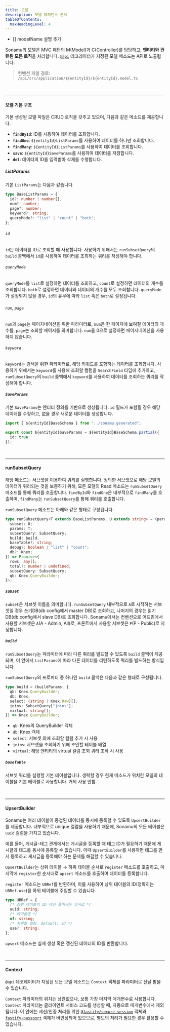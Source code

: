 ```yaml
---
title: 모델
description: 모델 레퍼런스 문서
tableOfContents:
  maxHeadingLevel: 4
---
```


- [] modelName 설명 추가

Sonamu의 모델은 MVC 패턴의 M(Model)과 C(Controller)를 담당하고, **엔티티와 관련된 모든 로직**을 처리합니다. [`@api`](/reference/api-decorator) 데코레이터가 지정된 모델 메소드는 API로 노출됩니다.

> 컨벤션 파일 경로: `/api/src/application/${entityId}/${entityId}.model.ts`

<br/>

---

#### 모델 기본 구조

기본 생성된 모델 파일은 CRUD 로직을 갖추고 있으며, 다음과 같은 메소드를 제공합니다.

- **`findById`**: ID를 사용하여 데이터를 조회합니다.
- **`findOne`**: `${entityId}ListParams`를 사용하여 데이터를 하나만 조회합니다.
- **`findMany`**: `${entityId}ListParams`를 사용하여 데이터를 조회합니다.
- **`save`**: `${entityId}SaveParams`를 사용하여 데이터를 저장합니다.
- **`del`**: 데이터의 ID를 입력받아 삭제를 수행합니다.

##### ListParams

기본 `ListParams`는 다음과 같습니다.

```ts
type BaseListParams = {
  id?: number | number[];
  num?: number;
  page?: number;
  keyword?: string;
  queryMode?: "list" | "count" | "both";
};
```

###### `id`

`id`는 데이터를 ID로 조회할 때 사용합니다. 사용하기 위해서는 `runSubsetQuery`의 `build` 콜백에서 `id`를 사용하여 데이터를 조회하는 쿼리를 작성해야 합니다.

###### `queryMode`

`queryMode`를 `list`로 설정하면 데이터를 조회하고, `count`로 설정하면 데이터의 개수를 조회합니다. `both`로 설정하면 데이터와 데이터의 개수를 모두 조회합니다. `queryMode`가 설정되지 않을 경우, `id`의 유무에 따라 `list` 혹은 `both`로 설정됩니다.

###### `num`, `page`

`num`과 `page`는 페이지네이션을 위한 파라미터로, `num`은 한 페이지에 보여질 데이터의 개수를, `page`는 조회할 페이지를 의미합니다. `num`을 0으로 설정하면 페이지네이션을 사용하지 않습니다.

###### `keyword`

`keyword`는 검색을 위한 파라미터로, 해당 키워드를 포함하는 데이터를 조회합니다. 사용하기 위해서는 `keyword`를 사용해 조회할 컬럼을 `SearchField` 타입에 추가하고, `runSubsetQuery`의 `build` 콜백에서 `keyword`를 사용하여 데이터를 조회하는 쿼리를 작성해야 합니다.

##### `SaveParams`

기본 `SaveParams`는 엔티티 정의를 기반으로 생성됩니다. `id` 필드가 포함될 경우 해당 데이터를 수정하고, 없을 경우 새로운 데이터를 생성합니다.

```ts
import { ${entityId}BaseSchema } from "../sonamu.generated";

export const ${entityId}SaveParams = ${entityId}BaseSchema.partial({
  id: true
});
```

<br/>

---

#### runSubsetQuery

해당 메소드는 서브셋을 이용하여 쿼리를 실행합니다. 정의한 서브셋으로 해당 모델의 데이터가 쿼리되는 것을 보증하기 위해, 모든 모델의 Read 메소드는 `runSubsetQuery` 메소드를 통해 쿼리를 호출합니다.
`findById`와 `findOne`은 내부적으로 `findMany`를 호출하며, `findMany`는 `runSubsetQuery`를 통해 쿼리를 호출합니다.

`runSubsetQuery` 메소드는 아래와 같은 형태로 구성됩니다.

```ts
type runSubsetQuery<T extends BaseListParams, U extends string> = (params: {
  subset: U;
  params: T;
  subsetQuery: SubsetQuery;
  build: build;
  baseTable?: string;
  debug?: boolean | "list" | "count";
  db?: Knex;
}) => Promise<{
  rows: any[];
  total?: number | undefined;
  subsetQuery: SubsetQuery;
  qb: Knex.QueryBuilder;
}>;
```

##### `subset`

`subset`은 서브셋 이름을 의미합니다. `runSubsetQuery` 내부적으로 `A`로 시작하는 서브셋일 경우 쓰기DB(db config에서 master DB)로 조회하고, 나머지의 경우는 읽기DB(db config에서 slave DB)로 조회합니다. Sonamu에서는 컨벤션으로 어드민에서 사용할 서브셋은 `A`(A - Admin, All)로, 프론트에서 사용할 서브셋은 `P`(P - Public)로 지정합니다.

##### `build`

`runSubsetQuery`는 파라미터에 따라 다른 쿼리를 빌드할 수 있도록 `build` 콜백이 제공되며, 이 안에서 `ListParams`에 따라 다른 데이터를 리턴하도록 쿼리를 빌드하는 방식입니다.

`runSubsetQuery`의 프로퍼티 중 하나인 `build` 콜백은 다음과 같은 형태로 구성됩니다.

```ts
type build = (buildParams: {
  qb: Knex.QueryBuilder;
  db: Knex;
  select: (string | Knex.Raw)[];
  joins: SubsetQuery["joins"];
  virtual: string[];
}) => Knex.QueryBuilder;
```

- `qb`: Knex의 QueryBuilder 객체
- `db`: Knex 객체
- `select`: 서브셋 외에 조회할 컬럼 추가 시 사용
- `joins`: 서브셋을 조회하기 위해 조인할 테이블 배열
- `virtual`: 해당 엔티티의 virtual 컬럼 조회 쿼리 조작 시 사용

##### `baseTable`

서브셋 쿼리를 실행할 기본 테이블입니다. 생략할 경우 현재 메소드가 위치한 모델의 테이블을 기본 테이블로 사용합니다. 거의 사용 안함.

<br/>

---

#### UpsertBuilder

Sonamu는 여러 테이블이 중첩된 데이터를 동시에 등록할 수 있도록 `UpsertBuilder`를 제공합니다. 내부적으로 unique 컬럼을 사용하기 때문에, Sonamu의 모든 테이블은 `uuid` 컬럼을 가지고 있습니다.

예를 들어, 게시글-태그 관계에서는 게시글을 등록할 때 태그 ID가 필요하기 때문에 게시글과 태그를 동시에 등록할 수 없습니다. 이때 `UpsertBuilder`를 사용하면 태그를 먼저 등록하고 게시글을 등록해야 하는 문제를 해결할 수 있습니다.

`UpsertBuilder`는 상위 테이블 → 하위 테이블 순서로 `register` 메소드를 호출하고, 마지막에 `register`한 순서대로 `upsert` 메소드를 호출하여 데이터를 등록합니다.

`register` 메소드는 `UBRef`를 반환하며, 이를 사용하여 상위 테이블의 ID(정확히는 `UBRef.use`)를 하위 테이블에 주입할 수 있습니다.

```ts
type UBRef = {
  /* 상위 테이블의 ID 대신 들어가는 임시값 */
  uuid: string;
  /* 테이블명 */
  of: string;
  /* 치환할 컬럼. default: id */
  use?: string;
};
```

`upsert` 메소드는 실제 생성 혹은 갱신된 데이터의 ID를 반환합니다.

<br/>

---

#### Context

`@api` 데코레이터가 지정된 모든 모델 메소드는 `Context` 객체를 파라미터로 전달 받을 수 있습니다.

`Context` 파라미터의 위치는 상관없으나, 보통 가장 마지막 매개변수로 사용합니다. `Context` 파라미터는 클라이언트 서비스 코드를 생성할 때, 자동으로 매개변수에서 제외됩니다. 이 안에는 세션/인증 처리를 위한 [`@fastify/secure-session`](https://www.npmjs.com/package/@fastify/secure-session) 객체와 [`fastify-passport`](https://www.npmjs.com/package/fastify-passport) 객체가 바인딩되어 있으므로, 별도의 처리가 필요한 경우 활용할 수 있습니다.
